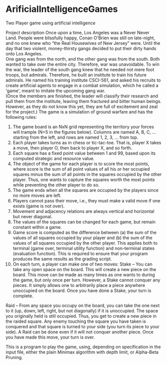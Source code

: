 # ArificialIntelligenceGames
Two Player game using artificial intelligence

Project description
Once upon a time, Los Angeles was a Never Never Land.		People were blissfully happy, Conan O'Brien was still
on late-night, and no one knew who “the Real Housewives of New Jersey” were.	 	 Until the day that two
violent, money-thirsty gangs decided to put their dirty hands onto Los Angeles.		
One gang was from the north, and the other gang was from the south.		Both wanted to take over the entire
city.		Therefore, war was unavoidable.		To win the war, the leader of the south gang knew that he needed not
mere foot troops, but admirals.		Therefore, he built an institute to train his future admirals.		He named his
training institute CSCI-561, and asked his recruits to create artificial agents to engage in a combat simulation,
which he called a 'game', meant to imitate the upcoming gang war.		
(Once the members are finished, the leader will classify their research and pull them from the institute,
leaving them fractured and bitter human beings.	 	However, as they do not know this yet, they are full of
excitement and zeal for the project.)
The game is a simulation of ground warfare and has the following rules:
1. The game board is an NxN grid representing the territory your forces will trample (N=5 in the figures
below). Columns are named A, B, C, … starting from the left, and rows are named 1, 2, 3, … from top.
2. Each player takes turns as in chess or tic-tac-toe. That is, player X takes a move, then player O, then
back to player X, and so forth.
3. Each square has a fixed point value between 1 and 99, based upon its computed strategic and resource value.
4. The object of the game for each player is to score the most points, where score is the sum of all point
values of all his or her occupied squares minus the sum of all points in the squares occupied by the
other player. Thus, one wants to capture the squares worth the most points while preventing the other
player to do so.
5. The game ends when all the squares are occupied by the players since no more moves are left.
6. Players cannot pass their move, i.e., they must make a valid move if one exists (game is not over).
7. Movement and adjacency relations are always vertical and horizontal but never diagonal.
8. The values of the squares can be changed for each game, but remain constant within a game.
9. Game score is computed as the difference between (a) the sum of the values of all squares occupied by
your player and (b) the sum of the values of all squares occupied by the other player. This applies both
to terminal (game over, terminal utility function) and non-terminal states (evaluation function). This is
required to ensure that your program produces the same results as the grading script.
10. On each turn, a player can make one of two moves:
Stake – You can take any open space on the board.		This will create a new piece on the board. This move can
be made as many times as one wants to during the game, but only once per turn. However, a Stake cannot
conquer any pieces.		It simply allows one to arbitrarily place a piece anywhere unoccupied on the board. Once
you have done a Stake, your turn is complete.

Raid – From any space you occupy on the board, you can take the one next to it (up, down, left, right, but not
diagonally) if it is unoccupied.		The space you originally held is still occupied. Thus, you get to create a new
piece in the raided square. Any enemy touching the square you have taken is conquered and that square is
turned to your side (you turn its piece to your side). A Raid can be done even if it will not conquer another
piece. Once you have made this move, your turn is over.

This is a program to play the game, using, depending on specification in the input
file, either the plain Minimax algorithm with depth limit, or Alpha-Beta Pruning.
